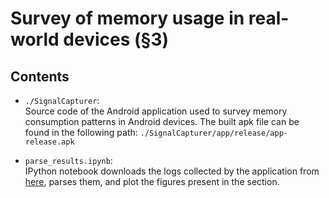 # Survey of memory usage in real-world devices (§3)

## Contents

- `./SignalCapturer`:<br>Source code of the Android application used to survey memory consumption patterns in Android devices. The built apk file can be found in the following path: `./SignalCapturer/app/release/app-release.apk`

- `parse_results.ipynb`:<br>IPython notebook downloads the logs collected by the application from [here](https://www.dropbox.com/s/mx52ex1t64wqc7z/signalcapturer_collected_logs.zip?dl=0), parses them, and plot the figures present in the section.